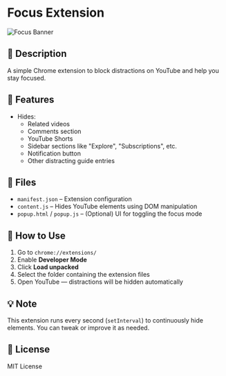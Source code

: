 ﻿# Focus Extension

![Focus Banner](https://i.ibb.co/9mHFR7mq/focus-banner.png)

## 📜 Description

A simple Chrome extension to block distractions on YouTube and help you stay focused.

## 🔧 Features

- Hides:
  - Related videos
  - Comments section
  - YouTube Shorts
  - Sidebar sections like "Explore", "Subscriptions", etc.
  - Notification button
  - Other distracting guide entries

## 📁 Files

- `manifest.json` – Extension configuration
- `content.js` – Hides YouTube elements using DOM manipulation
- `popup.html` / `popup.js` – (Optional) UI for toggling the focus mode

## 🚀 How to Use

1. Go to `chrome://extensions/`
2. Enable **Developer Mode**
3. Click **Load unpacked**
4. Select the folder containing the extension files
5. Open YouTube — distractions will be hidden automatically

## 💡 Note

This extension runs every second (`setInterval`) to continuously hide elements. You can tweak or improve it as needed.

## 📜 License

MIT License
